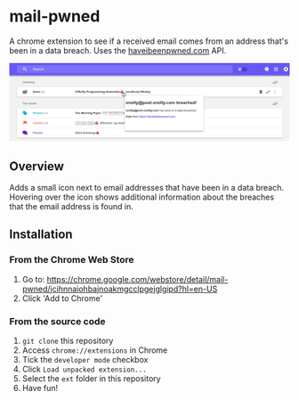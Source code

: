 # mail-pwned
A chrome extension to see if a received email comes from an address that's been in a data breach. Uses the [haveibeenpwned.com](http://haveibeenpwned.com) API.

![](screenshot.png)


## Overview
Adds a small icon next to email addresses that have been in a data breach. 
Hovering over the icon shows additional information about the breaches that the email address is found in.

## Installation

### From the Chrome Web Store
1. Go to: https://chrome.google.com/webstore/detail/mail-pwned/jcihnnaiohbajnoakmgcclpgejglgipd?hl=en-US
2. Click 'Add to Chrome'

### From the source code
1. `git clone` this repository
2. Access `chrome://extensions` in Chrome
3. Tick the `developer mode` checkbox
4. Click `Load unpacked extension...`
5. Select the `ext` folder in this repository
6. Have fun!
